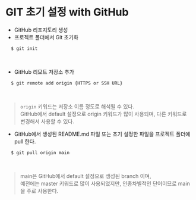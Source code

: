 # GIT 초기 설정 with GitHub

* GitHub 리포지토리 생성
* 프로젝트 폴더에서 Git 초기화

```
  $ git init
```
<br>

* GitHub 리모트 저장소 추가

```
  $ git remote add origin {HTTPS or SSH URL}
```
<br>

> <code>origin</code> 키워드는 저장소 이름 정도로 해석될 수 있다.<br>
> GitHub에서 default 설정으로 origin 키워드가 많이 사용되며, 다른 키워드로 변경해서 사용할 수 있다.

* GitHub에서 생성된 README.md 파일 또는 초기 설정한 파일을 프로젝트 폴더에 pull 한다.

```
  $ git pull origin main
```
<br>

> main은 GitHub에서 default 설정으로 생성된 branch 이며,<br>
> 예전에는 master 키워드로 많이 사용되었지만, 인종차별적인 단어이므로 main을 주로 사용한다.

